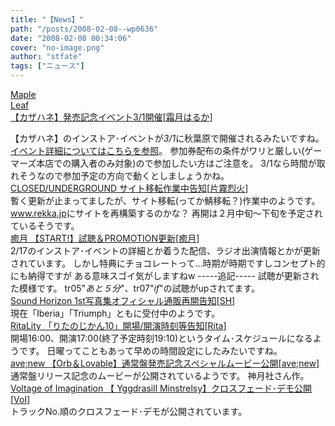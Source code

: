```yaml
---
title: "【News】"
path: "/posts/2008-02-08--wp0636"
date: "2008-02-08 00:34:06"
cover: "no-image.png"
author: "stfate"
tags: ["ニュース"]
---
```


<style type="text/css">
<!--
p {white-space: pre-wrap};
-->
</style>

<a class="topics" href="http://shimotsukin.com/" target="_blank">Maple Leaf 【カザハネ】発売記念イベント3/1開催</a><span class="junre">[<a href="http://shimotsukin.com/" target="_blank">霜月はるか</a>]</span>
<div class="news">【カザハネ】のインストア･イベントが<em>3/1</em>に秋葉原で開催されるみたいですね。
<a href="http://cgi.broccoli.co.jp/gamers/honten2/news_01.html" target="_blank">イベント詳細についてはこちらを参照</a>。
参加券配布の条件がワリと厳しい(ゲーマーズ本店での購入者のみ対象)ので参加したい方はご注意を。
3/1なら時間が取れそうなので参加予定の方向で動くとしましょうかね。</div>
<a class="topics" href="http://www.rekka.jp/" target="_blank">CLOSED/UNDERGROUND サイト移転作業中告知</a><span class="junre">[<a href="http://www.rekka.jp/" target="_blank">片霧烈火</a>]</span>
<div class="news">暫く更新が止まってましたが、サイト移転(ってか鯖移転？)作業中のようです。
<a href="http://www.rekka.jp/" target="_blank">www.rekka.jp</a>にサイトを再構築するのかな？
再開は２月中旬～下旬を予定されているそうです。</div>
<a class="topics" href="http://www.team-e.co.jp/start/pro.html" target="_blank">癒月 【START!】試聴＆PROMOTION更新</a><span class="junre">[<a href="http://aonokioku.sakura.ne.jp/" target="_blank">癒月</a>]</span>
<div class="news">2/17のインストア･イベントの詳細とか着うた配信、ラジオ出演情報とかが更新されています。
しかし特典にチョコレートって…時期が時期ですしコンセプト的にも納得ですが
ある意味スゴイ気がしますねw
-----追記-----
試聴が更新された模様です。
tr05"<em>あと５分</em>"、tr07"<em>if</em>"の試聴がupされてます。</div>
<a class="topics" href="http://www.soundhorizon.com/index.html" target="_blank">Sound Horizon 1st写真集オフィシャル通販再開告知</a><span class="junre">[<a href="http://sound-horizon.net/" target="_blank">SH</a>]</span>
<div class="news">現在「Iberia」「Triumph」ともに受付中のようです。</div>
<a class="topics" href="http://ritarita.jugem.jp/" target="_blank">RitaLity 「りたのじかん10」開場/開演時刻等告知</a><span class="junre">[<a href="http://ritarita.jp/" target="_blank">Rita</a>]</span>
<div class="news">開場16:00、開演17:00(終了予定時刻19:10)というタイム･スケジュールになるようです。
日曜ってこともあって早めの時間設定にしたみたいですね。</div>
<a class="topics" href="http://www.avenew.jp/" target="_blank">ave;new 【Orb＆Lovable】通常盤発売記念スペシャルムービー公開</a><span class="junre">[<a href="http://www.avenew.jp/" target="_blank">ave;new</a>]</span>
<div class="news">通常盤リリース記念のムービーが公開されているようです。
神月社さん作。</div>
<a class="topics" href="http://www.voltagenation.com/emb/" target="_blank">Voltage of Imagination 【 Yggdrasill Minstrelsy】クロスフェード･デモ公開</a><span class="junre">[<a href="http://www.voltagenation.com/" target="_blank">VoI</a>]</span>
<div class="news">トラックNo.順のクロスフェード･デモが公開されています。</div>
